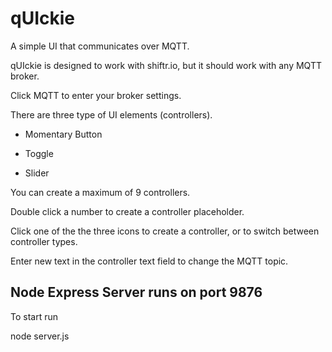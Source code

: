# qUIckie
A simple UI that communicates over MQTT.

qUIckie is designed to work with shiftr.io, but it should work with any MQTT broker.

Click MQTT to enter your broker settings.

There are three type of UI elements (controllers).

- Momentary Button

- Toggle

- Slider

You can create a maximum of 9 controllers.

Double click a number to create a controller placeholder.

Click one of the the three icons to create a controller, or to switch between controller types.

Enter new text in the controller text field to change the MQTT topic.

## Node Express Server runs on port 9876

To start run

node server.js
